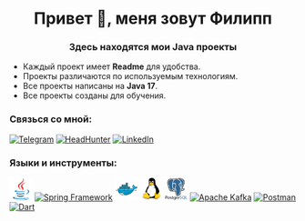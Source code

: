 <h1 align="center">Привет 👋, меня зовут Филипп</h1>
<h3 align="center">Здесь находятся мои Java проекты</h3>

<ul>
  <li>Каждый проект имеет <strong>Readme</strong> для удобства.</li>
  <li>Проекты различаются по используемым технологиям.</li>
  <li>Все проекты написаны на <strong>Java 17</strong>.</li>
  <li>Все проекты созданы для обучения.</li>
</ul>


<h3>Связься со мной:</h3>
<p>
  <a href="https://t.me/semenovfilipp" target="_blank"><img src="https://telegram.org/img/t_logo.png" alt="Telegram" height="40" width="40" /></a>
  <a href="https://clck.ru/38TBtr" target="_blank"><img src="https://upload.wikimedia.org/wikipedia/commons/7/79/HeadHunter_logo.png" alt="HeadHunter" height="40" width="40" /></a>
  <a href="https://linkedin.com/in/semenovfilipp" target="_blank"><img src="https://cdn1.iconfinder.com/data/icons/logotypes/32/circle-linkedin-512.png" alt="LinkedIn" height="40" width="40" /></a>
</p>

<h3>Языки и инструменты:</h3>
<p>
  <a href="https://www.java.com" target="_blank"><img src="https://raw.githubusercontent.com/devicons/devicon/master/icons/java/java-original.svg" alt="Java" height="40" width="40"/></a>
  <a href="https://spring.io/" target="_blank"><img src="https://www.vectorlogo.zone/logos/springio/springio-icon.svg" alt="Spring Framework" height="40" width="40"/></a>
  <a href="https://www.docker.com/" target="_blank"><img src="https://raw.githubusercontent.com/devicons/devicon/master/icons/docker/docker-original.svg" alt="Docker" height="40" width="40"/></a>
  <a href="https://www.linux.org/" target="_blank"><img src="https://raw.githubusercontent.com/devicons/devicon/master/icons/linux/linux-original.svg" alt="Linux" height="40" width="40"/></a>
  <a href="https://www.postgresql.org" target="_blank"><img src="https://raw.githubusercontent.com/devicons/devicon/master/icons/postgresql/postgresql-original-wordmark.svg" alt="PostgreSQL" height="40" width="40"/></a>
  <a href="https://kafka.apache.org/" target="_blank"><img src="https://www.vectorlogo.zone/logos/apache_kafka/apache_kafka-icon.svg" alt="Apache Kafka" height="40" width="40"/></a>
  <a href="https://www.postman.com/" target="_blank"><img src="https://www.vectorlogo.zone/logos/getpostman/getpostman-icon.svg" alt="Postman" height="40" width="40"/></a>
  <a href="https://dart.dev/" target="_blank"><img src="https://www.vectorlogo.zone/logos/dartlang/dartlang-icon.svg" alt="Dart" height="40" width="40"/></a>
</p>

